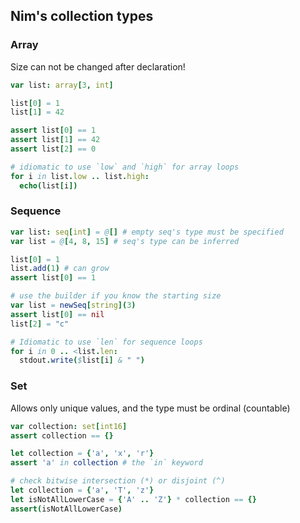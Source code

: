 ## Nim's collection types

### Array
Size can not be changed after declaration!

```nim
var list: array[3, int]

list[0] = 1
list[1] = 42

assert list[0] == 1
assert list[1] == 42
assert list[2] == 0
```

```nim
# idiomatic to use `low` and `high` for array loops
for i in list.low .. list.high:
  echo(list[i])
```

### Sequence

```nim
var list: seq[int] = @[] # empty seq's type must be specified
var list = @[4, 8, 15] # seq's type can be inferred

list[0] = 1
list.add(1) # can grow
assert list[0] == 1

# use the builder if you know the starting size
var list = newSeq[string](3)
assert list[0] == nil
list[2] = "c"
```

```nim
# Idiomatic to use `len` for sequence loops
for i in 0 .. <list.len:
  stdout.write($list[i] & " ")
```

### Set
Allows only unique values, and the type must be ordinal (countable)

```nim
var collection: set[int16]
assert collection == {}

let collection = {'a', 'x', 'r'}
assert 'a' in collection # the `in` keyword

# check bitwise intersection (*) or disjoint (^)
let collection = {'a', 'T', 'z'}
let isNotAllLowerCase = {'A' .. 'Z'} * collection == {}
assert(isNotAllLowerCase)
```
